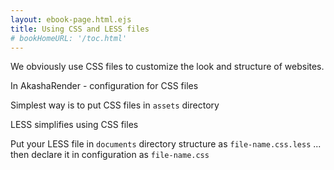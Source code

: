 ```yaml
---
layout: ebook-page.html.ejs
title: Using CSS and LESS files
# bookHomeURL: '/toc.html'
---
```


We obviously use CSS files to customize the look and structure of websites.

In AkashaRender - configuration for CSS files

Simplest way is to put CSS files in `assets` directory

LESS simplifies using CSS files

Put your LESS file in `documents` directory structure as `file-name.css.less` ... then declare it in configuration as `file-name.css`
